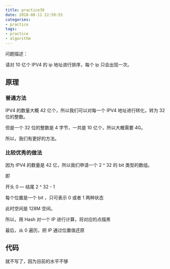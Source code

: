 ```yaml
---
title: practice39
date: 2018-08-11 22:59:53
categories:
- practice
tags:
- practice
- algorithm
---
```

问题描述：

请对 10 亿个 IPV4 的 ip 地址进行排序，每个 ip 只会出现一次。

<!-- more -->

## 原理

### 普通方法

IPV4 的数量大概 42 亿个，所以我们可以对每一个 IPV4 地址进行转化，转为 32 位的整数。

但是一个 32 位的整数是 4 字节，一共是 10 亿个，所以大概需要 4G。

所以，我们有更好的方法。

### 比较优秀的做法

因为 IPV4 的数量是 42 亿，所以我们申请一个 2 ^ 32 的 bit 类型的数组。

即

开头 0  — 结尾 2 ^ 32 - 1

每个位置是一个 bit ，只可表示 0 或者 1 两种状态

此时空间是 128M 空间。

所以，用 Hash 对一个 IP 进行计算，将对应的点描黑

最后，从 0 遍历，把 IP 通过位置值还原

## 代码

就不写了，因为目前的水平不够



